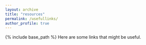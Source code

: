 ```yaml
---
layout: archive
title: "resources"
permalink: /usefullinks/
author_profile: true
---
```

{% include base_path %}
Here are some links that might be useful.
